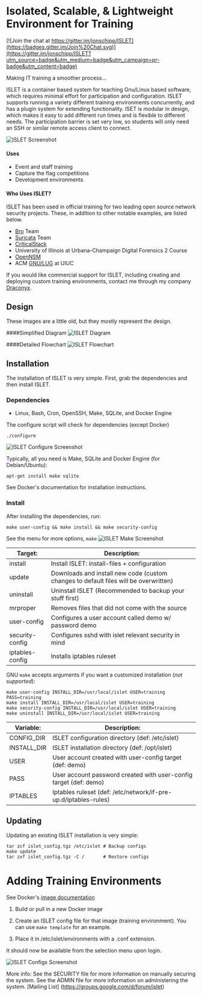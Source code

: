 Isolated, Scalable, & Lightweight Environment for Training
=========

[![Join the chat at https://gitter.im/jonschipp/ISLET](https://badges.gitter.im/Join%20Chat.svg)](https://gitter.im/jonschipp/ISLET?utm_source=badge&utm_medium=badge&utm_campaign=pr-badge&utm_content=badge)

Making IT training a smoother process... <br>

ISLET is a container based system for teaching Gnu/Linux based software, which requires minimal effort for participation and configuration. ISLET supports running a variety different training environments concurrently, and has a plugin system for extending functionality. ISET is modular in design, which makes it easy to add different run times and is flexible to different needs. The participation barrier is set very low, so students will only need an SSH or similar remote access client to connect.

![ISLET Screenshot](http://jonschipp.com/islet/islet.png)

#### Uses

* Event and staff training
* Capture the flag competitions
* Development environments

#### Who Uses ISLET?
ISLET has been used in official training for two leading open source network security projects.  These, in addition to other notable examples, are listed below.

* [Bro](https://bro.org) Team
* [Suricata](http://suricata-ids.org/) Team
* [CriticalStack](https://criticalstack.com)
* University of Illinois at Urbana-Champaign Digital Forensics 2 Course
* [OpenNSM](http://open-nsm.net)
* ACM [GNU/LUG](http://www.gnulug.org/) at UIUC

If you would like commercial support for ISLET, including creating and deploying custom training environments, contact me through my company [Draconyx](http://www.draconyx.net/).

## Design

These images are a little old, but they mostly represent the design.

####Simplified Diagram
![ISLET Diagram](http://jonschipp.com/islet/islet_diagram.jpg)

####Detailed Flowchart
![ISLET Flowchart](http://jonschipp.com/islet/islet_flowchart.png)

## Installation

The installation of ISLET is very simple. First, grab the dependencies and then
install ISLET.

### Dependencies

* Linux, Bash, Cron, OpenSSH, Make, SQLite, and Docker Engine

The configure script will check for dependencies (except Docker)
```shell
./configure
```

![ISLET Configure Screenshot](http://jonschipp.com/islet/islet_configure.png)

Typically, all you need is Make, SQLite and Docker Engine (for Debian/Ubuntu):
```shell
apt-get install make sqlite
```
See Docker's documentation for installation instructions.

### Install

After installing the dependencies, run:
```shell
make user-config && make install && make security-config
```

See the menu for more options, `make` 
![ISLET Make Screenshot](http://jonschipp.com/islet/islet_make.png)

Target:         |    Description:
----------------|----------------
install         | Install ISLET: install-files + configuration
update		| Downloads and install new code (custom changes to default files will be overwritten)
uninstall       | Uninstall ISLET (Recommended to backup your stuff first)
mrproper 	| Removes files that did not come with the source
user-config     | Configures a user account called demo w/ password demo
security-config | Configures sshd with islet relevant security in mind
iptables-config | Installs iptables ruleset

GNU `make` accepts arguments if you want a customized installation (*not supported*):
```shell
make user-config INSTALL_DIR=/usr/local/islet USER=training PASS=training
make install INSTALL_DIR=/usr/local/islet USER=training
make security-config INSTALL_DIR=/usr/local/islet USER=training
make uninstall INSTALL_DIR=/usr/local/islet USER=training
```

Variable:       |    Description:
----------------|----------------
CONFIG_DIR      | ISLET configuration directory (def: /etc/islet)
INSTALL_DIR     | ISLET installation directory (def: /opt/islet)
USER		| User account created with user-config target (def: demo)
PASS		| User account password created with user-config target (def: demo)
IPTABLES	| Iptables ruleset (def: /etc/network/if-pre-up.d/iptables-rules)

## Updating

Updating an existing ISLET installation is very simple:

```shell
tar zcf islet_config.tgz /etc/islet # Backup configs
make update
tar zxf islet_config.tgz -C /       # Restore configs
```

# Adding Training Environments

See Docker's [image documentation](http://docs.docker.com/userguide/dockerimages)

 1. Build or pull in a new Docker image

 2. Create an ISLET config file for that image (training environment). You can use `make template` for an example.

 3. Place it in /etc/islet/environments with a .conf extension.

 It should now be available from the selection menu upon login.

![ISLET Configs Screenshot](http://jonschipp.com/islet/islet_configs.png)

More info:
See the SECURITY file for more information on manually securing the system.
See the ADMIN file for more information on administering the system.
[Mailing List] (https://groups.google.com/d/forum/islet)
